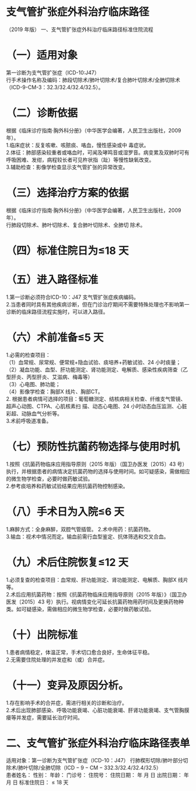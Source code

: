 # 支气管扩张症外科治疗临床路径  
（2019 年版） 一、支气管扩张症外科治疗临床路径标准住院流程  
# （一）适用对象  
第一诊断为支气管扩张症（ICD-10:J47）  
行手术操作名称及编码：肺段切除术/肺叶切除术/复合肺叶切除术/全肺切除术（ICD-9-CM-3：32.3/32.4/32.4/32.5）。  
# （二）诊断依据  
根据《临床诊疗指南·胸外科分册》（中华医学会编著，人民卫生出版社，2009 年）。  
1.临床症状：反复咳嗽、咳脓痰、咯血，慢性感染或中 毒症状。  
2.体征：肺部感染较重者或咯血时，可闻及哮鸣音或湿罗音。病变累及双肺时可有呼吸困难、发绀，病程较长者可见杵状指（趾）等慢性缺氧改变。  
3.辅助检查：影像学检查显示支气管扩张的异常改变。  
# （三）选择治疗方案的依据  
根据《临床诊疗指南·胸外科分册》（中华医学会编著，人民卫生出版社，2009 年）。  
行肺段切除术、肺叶切除术、复合肺叶切除术、全肺切 除术。  
# （四）标准住院日为≤18 天  
# （五）进入路径标准  
1.第一诊断必须符合ICD-10：J47 支气管扩张症疾病编码。  
2.当患者同时具有其他疾病诊断，但在门诊治疗期间不需要特殊处理也不影响第一诊断的临床路径流程实施时，可以进入路径。  
# （六）术前准备≤5 天  
1.必需的检查项目：  
（1）血常规、尿常规、便常规$+$隐血试验、痰培养+药敏试验、24 小时痰量；  
（2）凝血功能、血型、肝功能测定、肾功能测定、电解质、感染性疾病筛查（乙型肝炎、丙型肝炎、艾滋病、梅毒等）  
（3）心电图、肺功能；  
（4）影像学检查：胸部X 线片、胸部CT。  
2. 根据患者病情可选择的项目：葡萄糖测定、结核病相关检查、纤维支气管镜、超声心动图、CTPA、心肌核素扫 描、动态心电图、24 小时动态血压监测、心脏彩超、动脉血气分析等。  
3.术前呼吸道准备。  
# （七）预防性抗菌药物选择与使用时机  
1.按照《抗菌药物临床应用指导原则（2015 年版）（国卫办医发〔2015〕43 号）执行，并根据患者的病情决定抗菌药物的选择与使用时间。如可疑感染，需做相应的微生物学检查，必要时做药敏试验。  
2.参考痰培养和药敏试验结果应用抗菌药物控制感染。  
# （八）手术日为入院≤6 天  
1.麻醉方式：全身麻醉，双腔气管插管。 2.术中用药：抗菌药物。  
3.输血：视术中情况而定。输血前需行血型鉴定、抗体筛选和交叉合血。  
# （九）术后住院恢复≤12 天  
1.必须复查的检查项目：血常规、肝功能测定、肾功能测定、电解质、胸部X 线片等。  
2.术后应用抗菌药物：按照《抗菌药物临床应用指导原则（2015 年版）》（国卫办医发〔2015〕43 号）执行。视病情变化可延长抗菌药物用药时间及更换药物种类。如可疑感染，需做相应的微生物学检查，必要时做药敏试验。  
# （十）出院标准  
1.患者病情稳定，体温正常，手术切口愈合良好，生命体征平稳。  
2.无需要住院处理的并发症和（或）合并症。  
# （十一）变异及原因分析。  
1.存在影响手术的合并症，需进行相关的诊断和治疗。  
2.术后出现肺部感染、呼吸功能衰竭、心脏功能衰竭、肝肾功能衰竭、支气管胸膜瘘等并发症，需要延长治疗时间。  
# 二、支气管扩张症外科治疗临床路径表单  
适用对象：第一诊断为支气管扩张症（ICD-10：J47） 行肺楔形切除/肺叶部分切除术/肺叶切除/全肺切除（$\mathrm{ICD{-}9{-}C M{-}3}$32.3/32.4/32.4/32.5）  
患者姓名：            性别：       年龄：       门诊号：      住院号：        住院日期：    年   月   日   出院日期：    年   月   日   标准住院日：${\leqslant}18$ 天  
